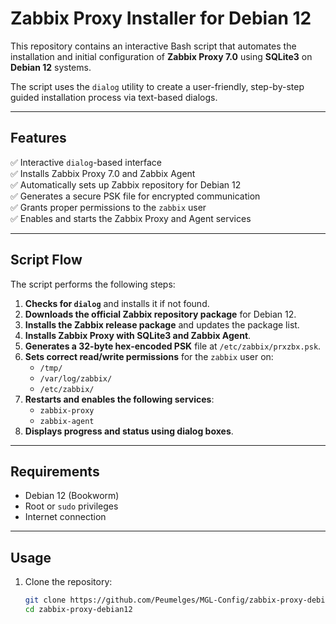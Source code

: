 # Zabbix Proxy Installer for Debian 12

This repository contains an interactive Bash script that automates the installation and initial configuration of **Zabbix Proxy 7.0** using **SQLite3** on **Debian 12** systems.

The script uses the `dialog` utility to create a user-friendly, step-by-step guided installation process via text-based dialogs.

---

## Features

✅ Interactive `dialog`-based interface  
✅ Installs Zabbix Proxy 7.0 and Zabbix Agent  
✅ Automatically sets up Zabbix repository for Debian 12  
✅ Generates a secure PSK file for encrypted communication  
✅ Grants proper permissions to the `zabbix` user  
✅ Enables and starts the Zabbix Proxy and Agent services  

---

## Script Flow

The script performs the following steps:

1. **Checks for `dialog`** and installs it if not found.
2. **Downloads the official Zabbix repository package** for Debian 12.
3. **Installs the Zabbix release package** and updates the package list.
4. **Installs Zabbix Proxy with SQLite3 and Zabbix Agent**.
5. **Generates a 32-byte hex-encoded PSK** file at `/etc/zabbix/prxzbx.psk`.
6. **Sets correct read/write permissions** for the `zabbix` user on:
   - `/tmp/`
   - `/var/log/zabbix/`
   - `/etc/zabbix/`
7. **Restarts and enables the following services**:
   - `zabbix-proxy`
   - `zabbix-agent`
8. **Displays progress and status using dialog boxes**.

---

## Requirements

- Debian 12 (Bookworm)
- Root or `sudo` privileges
- Internet connection

---

## Usage

1. Clone the repository:

   ```bash
   git clone https://github.com/Peumelges/MGL-Config/zabbix-proxy-debian12.git
   cd zabbix-proxy-debian12
